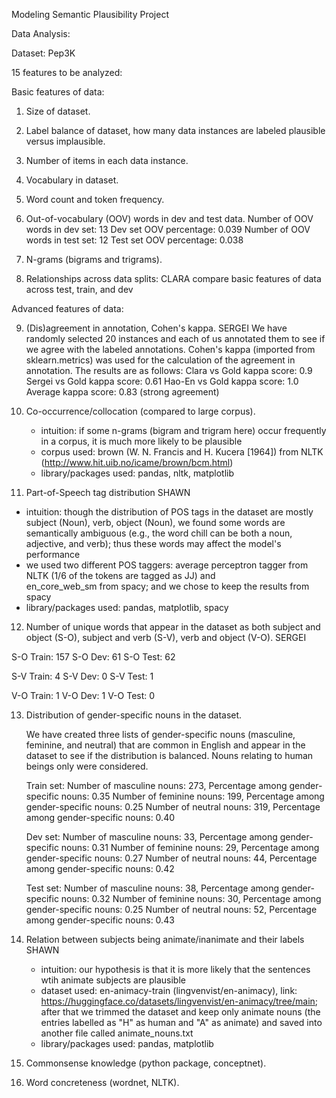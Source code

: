 Modeling Semantic Plausibility Project

Data Analysis:

Dataset: Pep3K

15 features to be analyzed:

Basic features of data:

1. Size of dataset.
2. Label balance of dataset, how many data instances are labeled plausible versus implausible.
3. Number of items in each data instance.
4. Vocabulary in dataset.
5. Word count and token frequency.

6. Out-of-vocabulary (OOV) words in dev and test data.
   Number of OOV words in dev set: 13
   Dev set OOV percentage: 0.039
   Number of OOV words in test set: 12
   Test set OOV percentage: 0.038

7. N-grams (bigrams and trigrams).

8. Relationships across data splits: CLARA
   compare basic features of data across test, train, and dev

Advanced features of data:

9. (Dis)agreement in annotation, Cohen's kappa. SERGEI
   We have randomly selected 20 instances and each of us annotated them to see if we agree with the labeled annotations. Cohen's kappa (imported from sklearn.metrics) was used for the calculation of the agreement in annotation. The results are as follows:
   Clara vs Gold kappa score: 0.9
   Sergei vs Gold kappa score: 0.61
   Hao-En vs Gold kappa score: 1.0
   Average kappa score: 0.83 (strong agreement)

10. Co-occurrence/collocation (compared to large corpus).

    - intuition: if some n-grams (bigram and trigram here) occur frequently in a corpus, it is much more likely to be plausible
    - corpus used: brown (W. N. Francis and H. Kucera [1964]) from NLTK (http://www.hit.uib.no/icame/brown/bcm.html)
    - library/packages used: pandas, nltk, matplotlib

11. Part-of-Speech tag distribution SHAWN

- intuition: though the distribution of POS tags in the dataset are mostly subject (Noun), verb, object (Noun), we found some words are semantically ambiguous (e.g., the word chill can be both a noun, adjective, and verb); thus these words may affect the model's performance
- we used two different POS taggers: average perceptron tagger from NLTK (1/6 of the tokens are tagged as JJ) and  
  en_core_web_sm from spacy; and we chose to keep the results from spacy
- library/packages used: pandas, matplotlib, spacy

12. Number of unique words that appear in the dataset as both subject and object (S-O), subject and verb (S-V), verb and object (V-O). SERGEI

S-O Train: 157
S-O Dev: 61
S-O Test: 62

S-V Train: 4
S-V Dev: 0
S-V Test: 1

V-O Train: 1
V-O Dev: 1
V-O Test: 0

13. Distribution of gender-specific nouns in the dataset.

    We have created three lists of gender-specific nouns (masculine, feminine, and neutral) that are common in English and appear in the dataset to see if the distribution is balanced. Nouns relating to human beings only were considered.

    Train set:
    Number of masculine nouns: 273, Percentage among gender-specific nouns: 0.35
    Number of feminine nouns: 199, Percentage among gender-specific nouns: 0.25
    Number of neutral nouns: 319, Percentage among gender-specific nouns: 0.40

    Dev set:
    Number of masculine nouns: 33, Percentage among gender-specific nouns: 0.31
    Number of feminine nouns: 29, Percentage among gender-specific nouns: 0.27
    Number of neutral nouns: 44, Percentage among gender-specific nouns: 0.42

    Test set:
    Number of masculine nouns: 38, Percentage among gender-specific nouns: 0.32
    Number of feminine nouns: 30, Percentage among gender-specific nouns: 0.25
    Number of neutral nouns: 52, Percentage among gender-specific nouns: 0.43

14. Relation between subjects being animate/inanimate and their labels SHAWN

    - intuition: our hypothesis is that it is more likely that the sentences wtih animate subjects are plausible
    - dataset used: en-animacy-train (lingvenvist/en-animacy), link: https://huggingface.co/datasets/lingvenvist/en-animacy/tree/main; after that we trimmed the dataset and keep only animate nouns (the entries labelled as "H" as human and "A" as animate) and saved into another file called animate_nouns.txt
    - library/packages used: pandas, matplotlib

15. Commonsense knowledge (python package, conceptnet).

16. Word concreteness (wordnet, NLTK).
